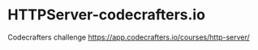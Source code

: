 # HTTPServer-codecrafters.io
Codecrafters challenge https://app.codecrafters.io/courses/http-server/
